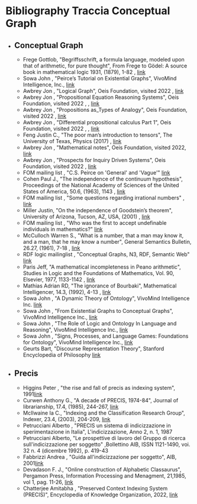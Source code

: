 # Bibliography Traccia Conceptual Graph

<ul>
  <li><h2>Conceptual Graph</h2>
     <ul>
       <li>Frege Gottlob, "Begriffsschrift, a formula language, modeled upon that of arithmetic, for pure thought", From Frege to Gödel: A source book in mathematical logic 1931, (1879), 1-82 , <a href="https://www.informationphilosopher.com/solutions/philosophers/frege/Frege_Begriffsschrift.pdf">link</a></li>
       <li>Sowa John , "Peirce’s Tutorial on Existential Graphs", VivoMind Intelligence, Inc.,  <a href="http://www.jfsowa.com/pubs/egtut.pdf">link</a></li>
       <li>Awbrey Jon , "Logical Graph", Oeis Foundation, visited 2022 , <a href="https://oeis.org/wiki/Logical_Graphs">link</a></li>
       <li>Awbrey Jon , "Propositional Equation Reasoning Systems", Oeis Foundation, visited 2022 , , <a href="https://oeis.org/wiki/Propositional_Equation_Reasoning_Systems">link</a></li>
       <li>Awbrey Jon , "Propositions as_Types of Analogy", Oeis Foundation, visited 2022 , <a href="https://oeis.org/wiki/Propositions_As_Types_Analogy">link</a></li>
       <li>Awbrey Jon , "Differential propositional calculus Part 1", Oeis Foundation, visited 2022 , , <a href="https://oeis.org/wiki/Differential_Propositional_Calculus_%E2%80%A2_Part_1">link</a></li>
       <li>Feng Justin C., "The poor man’s introduction to tensors", The University of Texas, Physics (2017) , <a href="http://web2.ph.utexas.edu/~jcfeng/notes/Tensors_Poor_Man.pdf">link</a></li>
       <li>Awbrey Jon , "Mathematical notes", Oeis Foundation, visited 2022, <a href="https://oeis.org/wiki/User:Jon_Awbrey/Mathematical_Notes">link</a></li>
       <li>Awbrey Jon , "Prospects for Inquiry Driven Systems", Oeis Foundation, visited 2022 , <a href="https://oeis.org/wiki/User:Jon_Awbrey/Prospects_for_Inquiry_Driven_Systems">link</a></li>
       <li>FOM mailing list , "C.S. Peirce on 'General' and 'Vague'" <a href="https://cs.nyu.edu/pipermail/fom/2009-March/013437.html">link</a></li>
       <li>Cohen Paul J., "The independence of the continuum hypothesis", Proceedings of the National Academy of Sciences of the United States of America, 50.6, (1963), 1143 , <a href="https://www.ncbi.nlm.nih.gov/pmc/articles/PMC221287/">link</a></li>
       <li>FOM mailing list , "Some questions regarding irrational numbers" , <a href="https://www.ncbi.nlm.nih.gov/pmc/articles/PMC221287/">link</a></li>
       <li>Miller Justin, "On the independence of Goodstein’s theorem", University of Arizona, Tucson, AZ, USA, (2001) , <a href="http://citeseerx.ist.psu.edu/viewdoc/download?doi=10.1.1.72.8407&rep=rep1&type=pdf">link</a></li>
       <li>FOM mailing list , "Who was the first to accept undefinable individuals in mathematics?" <a href="https://cs.nyu.edu/pipermail/fom/2009-March/013464.html">link</a></li>
       <li>McCulloch Warren S., "What is a number, that a man may know it, and a man, that he may know a number", General Semantics Bulletin, 26.27, (1961), 7-18 , <a href="http://www.vordenker.de/ggphilosophy/mcculloch_what-is-a-number.pdf">link</a></li>
       <li>RDF logic mailinglist , "Conceptual Graphs, N3, RDF, Semantic Web" <a href="https://lists.w3.org/Archives/Public/www-rdf-logic/2001Jan/0046.html">link</a></li>
       <li>Paris Jeff, "A mathematical incompleteness in Peano arithmetic", Studies in Logic and the Foundations of Mathematics, Vol. 90, Elsevier, 1977, 1133-1142 , <a href="https://www.sciencedirect.com/science/article/abs/pii/S0049237X08711303">link</a></li>
       <li>Mathias Adrian RD, "The ignorance of Bourbaki", Mathematical Intelligencer, 14.3, (1992), 4-13 , <a href="http://citeseerx.ist.psu.edu/viewdoc/download?doi=10.1.1.36.8862&rep=rep1&type=pdf">link</a></li>
       <li>Sowa John , "A Dynamic Theory of Ontology", VivoMind Intelligence Inc. <a href="http://www.jfsowa.com/pubs/dynonto.htm">link</a></li>
       <li>Sowa John , "From Existential Graphs to Conceptual Graphs", VivoMind Intelligence Inc., <a href="http://www.jfsowa.com/pubs/eg2cg.pdf">link</a></li>       
       <li>Sowa John , "The Role of Logic and Ontology In Language and Reasoning", VivoMind Intelligence Inc., <a href="http://www.jfsowa.com/pubs/rolelog.pdf">link</a></li>
       <li>Sowa John , "Signs, Processes, and Language Games: Foundations for Ontology", VivoMind Intelligence Inc., <a href="http://www.jfsowa.com/pubs/signproc.pdf">link</a></li>
       <li>Geurts Bart, "Discourse Representation Theory", Stanford Encyclopedia of Philosophy <a href="https://plato.stanford.edu/entries/discourse-representation-theory/">link</a></li>
    </ul>
  </li>
  <li><h2>Precis</h2>
    <ul>     
       <li>Higgins Peter , "the rise and fall of precis as indexing system", 1991<a href="https://repository.lboro.ac.uk/articles/educational_resource/The_rise_and_fall_of_PRECIS_as_an_indexing_system/14884338/files/28658232.pdf">link</a></li>
       <li>Curwen Anthony G., "A decade of PRECIS, 1974-84", Journal of librarianship, 17.4, (1985), 244-267, <a href="https://journals.sagepub.com/doi/abs/10.1177/096100068501700402">link</a></li>
       <li>McIlwaine Ia C., "Indexing and the Classification Research Group", Indexer, 23.4, (2003), 204-209, <a href="https://www.researchgate.net/publication/265362879_Indexing_and_the_Classification_Research_Group">link</a></li>
       <li>Petrucciani Alberto , "PRECIS un sistema di indicizzazione in sperimentazione in Italia", L'indicizzazione, Anno 2, n. 1, 1987</li>
       <li>Petrucciani Alberto, "Le prospettive di lavoro del Gruppo di ricerca sull'indicizzazione per soggetto" ,Bollettino AIB, ISSN 1121-1490, voi. 32 n. 4 (dicembre 1992), p. 419-43 </li>
       <li>Fabbrizzi Andrea , "Guida all'indicizzazione per soggetto", AIB, 2001<a href="https://www.sba.unifi.it/upload/Guida_allindicizzazione_per_soggetto_GRIS.pdf">link</a></li>
      <li>Devadason F. J., "Online construction of Alphabetic Classaurus", Pergamon Press, Information Processing and Menagment, 21,1985, vol 1, pag. 11-26, <a href="http://hdl.handle.net/10150/106222">link</a></li>
      <li>Chatterjee Amitabha , "Preserved Context Indexing System (PRECIS)", Encyclopedia of Knowledge Organization, 2022, <a href="https://www.isko.org/cyclo/precis">link</a></li>
    </ul>
  </li>
</ul>

<!-- 
struct
<ul>
  <li><h2></h2>
     <ul>
       <li> , <a href="">link</a></li>
       <li> , <a href="">link</a></li>
    </ul>
  </li>
  <li><h2></h2></li>
</ul>
-->
